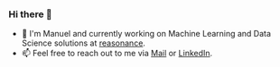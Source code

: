 ### Hi there 👋

- 🔭 I'm Manuel and currently working on Machine Learning and Data Science solutions at [reasonance](https://www.reasonance.de).
- 📫 Feel free to reach out to me via [Mail](mailto://manuellang183@gmail.com) or [LinkedIn](https://www.linkedin.com/in/manuel-lang/).

<!--
**manuel-lang/manuel-lang** is a ✨ _special_ ✨ repository because its `README.md` (this file) appears on your GitHub profile.

Here are some ideas to get you started:

- 🔭 I’m currently working on ...
- 🌱 I’m currently learning ...
- 👯 I’m looking to collaborate on ...
- 🤔 I’m looking for help with ...
- 💬 Ask me about ...
- 📫 How to reach me: ...
- 😄 Pronouns: ...
- ⚡ Fun fact: ...
-->
